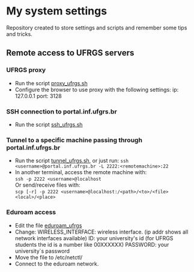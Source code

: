 # My system settings
Repository created to store settings and scripts and remember some tips and tricks. 

## Remote access to UFRGS servers

### UFRGS proxy 
* Run the script [proxy_ufrgs.sh](proxy_ufrgs.sh) 
* Configure the browser to use proxy with the following settings: 
	ip:	127.0.0.1 
	port:	3128 
 
### SSH connection to portal.inf.ufgrs.br 
* Run the script [ssh_ufrgs.sh](ssh_ufrgs.sh) 
 
### Tunnel to a specific machine passing through portal.inf.ufrgs.br 
* Run the script [tunnel_ufrgs.sh](tunnel_ufrgs.sh), or just run:
	`ssh <username>@portal.inf.ufrgs.br -L 2222:<remotemachine>:22`
* In another terminal, access the remote machine with:  
	`ssh -p 2222 <username>@localhost `  
Or send/receive files with:  
	`scp [-r] -p 2222 <username>@localhost:/<path>/<to>/<file> <local>/<place>`  

### Eduroam access 
* Edit the file [eduroam_ufrgs](eduroam_ufrgs) 
* Change: 
	WIRELESS_INTERFACE: wireless interface. (ip addr shows all network interfaces available) 
	ID: your university's id (for UFRGS students the id is a number like 00XXXXXX) 
	PASSWORD: your university`s password 
* Move the file to /etc/netctl/ 
* Connect to the eduroam network. 


